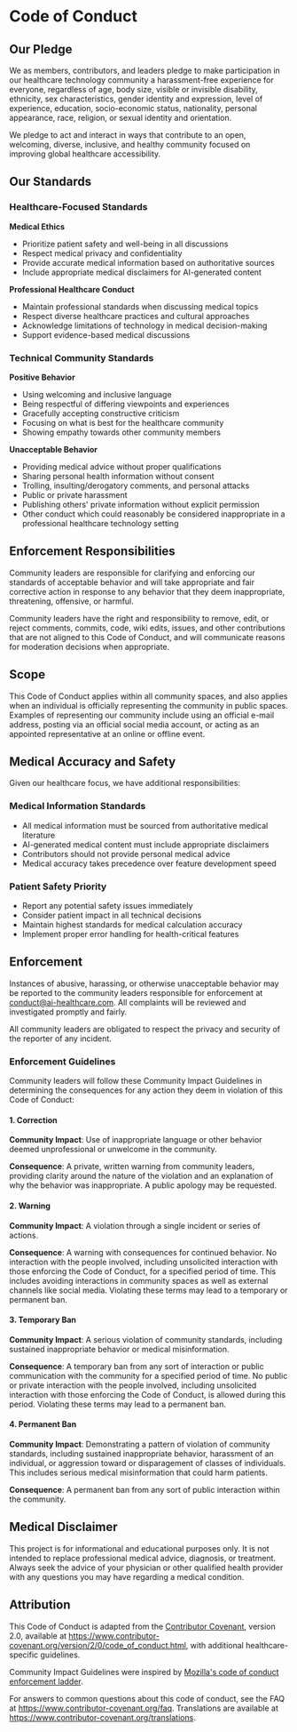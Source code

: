 # Code of Conduct

## Our Pledge

We as members, contributors, and leaders pledge to make participation in our healthcare technology community a harassment-free experience for everyone, regardless of age, body size, visible or invisible disability, ethnicity, sex characteristics, gender identity and expression, level of experience, education, socio-economic status, nationality, personal appearance, race, religion, or sexual identity and orientation.

We pledge to act and interact in ways that contribute to an open, welcoming, diverse, inclusive, and healthy community focused on improving global healthcare accessibility.

## Our Standards

### Healthcare-Focused Standards

**Medical Ethics**
- Prioritize patient safety and well-being in all discussions
- Respect medical privacy and confidentiality
- Provide accurate medical information based on authoritative sources
- Include appropriate medical disclaimers for AI-generated content

**Professional Healthcare Conduct**
- Maintain professional standards when discussing medical topics
- Respect diverse healthcare practices and cultural approaches
- Acknowledge limitations of technology in medical decision-making
- Support evidence-based medical discussions

### Technical Community Standards

**Positive Behavior**
- Using welcoming and inclusive language
- Being respectful of differing viewpoints and experiences
- Gracefully accepting constructive criticism
- Focusing on what is best for the healthcare community
- Showing empathy towards other community members

**Unacceptable Behavior**
- Providing medical advice without proper qualifications
- Sharing personal health information without consent
- Trolling, insulting/derogatory comments, and personal attacks
- Public or private harassment
- Publishing others' private information without explicit permission
- Other conduct which could reasonably be considered inappropriate in a professional healthcare technology setting

## Enforcement Responsibilities

Community leaders are responsible for clarifying and enforcing our standards of acceptable behavior and will take appropriate and fair corrective action in response to any behavior that they deem inappropriate, threatening, offensive, or harmful.

Community leaders have the right and responsibility to remove, edit, or reject comments, commits, code, wiki edits, issues, and other contributions that are not aligned to this Code of Conduct, and will communicate reasons for moderation decisions when appropriate.

## Scope

This Code of Conduct applies within all community spaces, and also applies when an individual is officially representing the community in public spaces. Examples of representing our community include using an official e-mail address, posting via an official social media account, or acting as an appointed representative at an online or offline event.

## Medical Accuracy and Safety

Given our healthcare focus, we have additional responsibilities:

### Medical Information Standards
- All medical information must be sourced from authoritative medical literature
- AI-generated medical content must include appropriate disclaimers
- Contributors should not provide personal medical advice
- Medical accuracy takes precedence over feature development speed

### Patient Safety Priority
- Report any potential safety issues immediately
- Consider patient impact in all technical decisions
- Maintain highest standards for medical calculation accuracy
- Implement proper error handling for health-critical features

## Enforcement

Instances of abusive, harassing, or otherwise unacceptable behavior may be reported to the community leaders responsible for enforcement at conduct@ai-healthcare.com. All complaints will be reviewed and investigated promptly and fairly.

All community leaders are obligated to respect the privacy and security of the reporter of any incident.

### Enforcement Guidelines

Community leaders will follow these Community Impact Guidelines in determining the consequences for any action they deem in violation of this Code of Conduct:

#### 1. Correction
**Community Impact**: Use of inappropriate language or other behavior deemed unprofessional or unwelcome in the community.

**Consequence**: A private, written warning from community leaders, providing clarity around the nature of the violation and an explanation of why the behavior was inappropriate. A public apology may be requested.

#### 2. Warning
**Community Impact**: A violation through a single incident or series of actions.

**Consequence**: A warning with consequences for continued behavior. No interaction with the people involved, including unsolicited interaction with those enforcing the Code of Conduct, for a specified period of time. This includes avoiding interactions in community spaces as well as external channels like social media. Violating these terms may lead to a temporary or permanent ban.

#### 3. Temporary Ban
**Community Impact**: A serious violation of community standards, including sustained inappropriate behavior or medical misinformation.

**Consequence**: A temporary ban from any sort of interaction or public communication with the community for a specified period of time. No public or private interaction with the people involved, including unsolicited interaction with those enforcing the Code of Conduct, is allowed during this period. Violating these terms may lead to a permanent ban.

#### 4. Permanent Ban
**Community Impact**: Demonstrating a pattern of violation of community standards, including sustained inappropriate behavior, harassment of an individual, or aggression toward or disparagement of classes of individuals. This includes serious medical misinformation that could harm patients.

**Consequence**: A permanent ban from any sort of public interaction within the community.

## Medical Disclaimer

This project is for informational and educational purposes only. It is not intended to replace professional medical advice, diagnosis, or treatment. Always seek the advice of your physician or other qualified health provider with any questions you may have regarding a medical condition.

## Attribution

This Code of Conduct is adapted from the [Contributor Covenant][homepage], version 2.0, available at https://www.contributor-covenant.org/version/2/0/code_of_conduct.html, with additional healthcare-specific guidelines.

Community Impact Guidelines were inspired by [Mozilla's code of conduct enforcement ladder](https://github.com/mozilla/diversity).

[homepage]: https://www.contributor-covenant.org

For answers to common questions about this code of conduct, see the FAQ at https://www.contributor-covenant.org/faq. Translations are available at https://www.contributor-covenant.org/translations.
